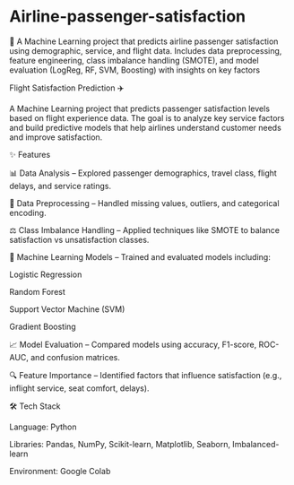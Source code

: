 # Airline-passenger-satisfaction
🚀 A Machine Learning project that predicts airline passenger satisfaction using demographic, service, and flight data. Includes data preprocessing, feature engineering, class imbalance handling (SMOTE), and model evaluation (LogReg, RF, SVM, Boosting) with insights on key factors

Flight Satisfaction Prediction ✈️

A Machine Learning project that predicts passenger satisfaction levels based on flight experience data. The goal is to analyze key service factors and build predictive models that help airlines understand customer needs and improve satisfaction.

✨ Features

📊 Data Analysis – Explored passenger demographics, travel class, flight delays, and service ratings.

🧹 Data Preprocessing – Handled missing values, outliers, and categorical encoding.

⚖️ Class Imbalance Handling – Applied techniques like SMOTE to balance satisfaction vs unsatisfaction classes.

🤖 Machine Learning Models – Trained and evaluated models including:

Logistic Regression

Random Forest

Support Vector Machine (SVM)

Gradient Boosting

📈 Model Evaluation – Compared models using accuracy, F1-score, ROC-AUC, and confusion matrices.

🔍 Feature Importance – Identified factors that influence satisfaction (e.g., inflight service, seat comfort, delays).

🛠️ Tech Stack

Language: Python

Libraries: Pandas, NumPy, Scikit-learn, Matplotlib, Seaborn, Imbalanced-learn

Environment: Google Colab
